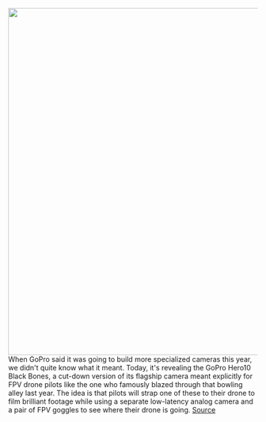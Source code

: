 <img src='https://cdn.vox-cdn.com/thumbor/rmt9uuL0Pur_M0wgBZb9LyTre6Y=/0x0:2200x1467/1200x800/filters:focal(924x558:1276x910)/cdn.vox-cdn.com/uploads/chorus_image/image/70739536/gopro_black_bones_hero_10.0.jpg' width='700px' /><br/>
When GoPro said it was going to build more specialized cameras this year, we didn't quite know what it meant. Today, it's revealing the GoPro Hero10 Black Bones, a cut-down version of its flagship camera meant explicitly for FPV drone pilots like the one who famously blazed through that bowling alley last year. The idea is that pilots will strap one of these to their drone to film brilliant footage while using a separate low-latency analog camera and a pair of FPV goggles to see where their drone is going.
<a href='https://www.theverge.com/23021285/gopro-hero10-black-bones-drones-fpv'> Source <a/>